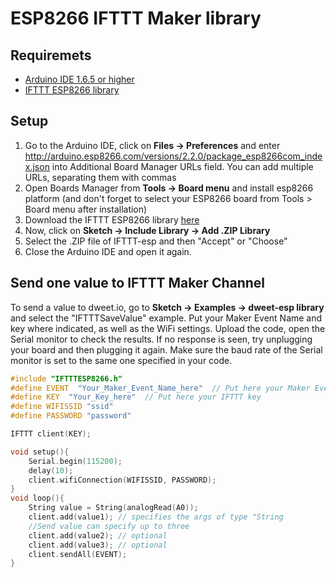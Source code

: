 
# ESP8266 IFTTT Maker library


## Requiremets

* [Arduino IDE 1.6.5 or higher](https://www.arduino.cc/en/Main/Software)
* [IFTTT ESP8266 library](https://github.com/gamo256/IFTTT-esp/archive/master.zip)


## Setup

1. Go to the Arduino IDE, click on **Files -> Preferences** and enter http://arduino.esp8266.com/versions/2.2.0/package_esp8266com_index.json into Additional Board Manager URLs field. You can add multiple URLs, separating them with commas
2. Open Boards Manager from **Tools -> Board menu** and install esp8266 platform (and don't forget to select your ESP8266 board from Tools > Board menu after installation)
3. Download the IFTTT ESP8266 library [here](https://github.com/gamo256/IFTTT-esp/archive/master.zip)
4. Now, click on **Sketch -> Include Library -> Add .ZIP Library**
5. Select the .ZIP file of IFTTT-esp and then "Accept" or "Choose"
6. Close the Arduino IDE and open it again.
    
## Send one value to IFTTT Maker Channel

To send a value to dweet.io, go to **Sketch -> Examples ->  dweet-esp library** and select the "IFTTTSaveValue" example. 
Put your  Maker Event Name and key where indicated, as well as the WiFi settings.
Upload the code, open the Serial monitor to check the results. If no response is seen, try unplugging your board and then plugging it again. Make sure the baud rate of the Serial monitor is set to the same one specified in your code.

```c++
#include "IFTTTESP8266.h"
#define EVENT  "Your_Maker_Event_Name_here"  // Put here your Maker Event Name
#define KEY  "Your_Key_here"  // Put here your IFTTT key
#define WIFISSID "ssid"
#define PASSWORD "password"

IFTTT client(KEY);

void setup(){
    Serial.begin(115200);
    delay(10);
    client.wifiConnection(WIFISSID, PASSWORD);
}
void loop(){
    String value = String(analogRead(A0));
    client.add(value1); // specifies the args of type "String
    //Send value can specify up to three
    client.add(value2); // optional
    client.add(value3); // optional
    client.sendAll(EVENT);
}
```
